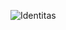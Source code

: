 ![Identitas](https://user-images.githubusercontent.com/73726084/136652995-596d2140-a1ec-487c-a5e5-3ca5c968a945.png)
